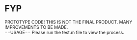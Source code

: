 # FYP
PROTOTYPE CODE! THIS IS NOT THE FINAL PRODUCT. MANY IMPROVEMENTS TO BE MADE. <br>
==USAGE==
Please run the test.m file to view the process.
